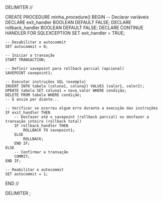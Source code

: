 DELIMITER //

CREATE PROCEDURE minha_procedure()
BEGIN
    -- Declarar variáveis
    DECLARE exit_handler BOOLEAN DEFAULT FALSE;
    DECLARE rollback_handler BOOLEAN DEFAULT FALSE;
    DECLARE CONTINUE HANDLER FOR SQLEXCEPTION SET exit_handler = TRUE;

    -- Desabilitar o autocommit
    SET autocommit = 0;

    -- Iniciar a transação
    START TRANSACTION;

    -- Definir savepoint para rollback parcial (opcional)
    SAVEPOINT savepoint1;

    -- Executar instruções SQL (exemplo)
    INSERT INTO tabela (coluna1, coluna2) VALUES (valor1, valor2);
    UPDATE tabela SET coluna1 = novo_valor WHERE condição;
    DELETE FROM tabela WHERE condição;
    -- E assim por diante...

    -- Verificar se ocorreu algum erro durante a execução das instruções
    IF exit_handler THEN
        -- Desfazer até o savepoint (rollback parcial) ou desfazer a transação inteira (rollback total)
        IF rollback_handler THEN
            ROLLBACK TO savepoint1;
        ELSE
            ROLLBACK;
        END IF;
    ELSE
        -- Confirmar a transação
        COMMIT;
    END IF;

    -- Reabilitar o autocommit
    SET autocommit = 1;
END //

DELIMITER ;
